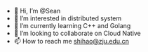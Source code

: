 - 👋 Hi, I’m @Sean
- 👀 I’m interested in distributed system
- 🌱 I’m currently learning C++ and Golang
- 💞️ I’m looking to collaborate on Cloud Native
- 📫 How to reach me shihao@zju.edu.cn

<!---
SeanShi-prog/SeanShi-prog is a ✨ special ✨ repository because its `README.md` (this file) appears on your GitHub profile.
You can click the Preview link to take a look at your changes.
--->
